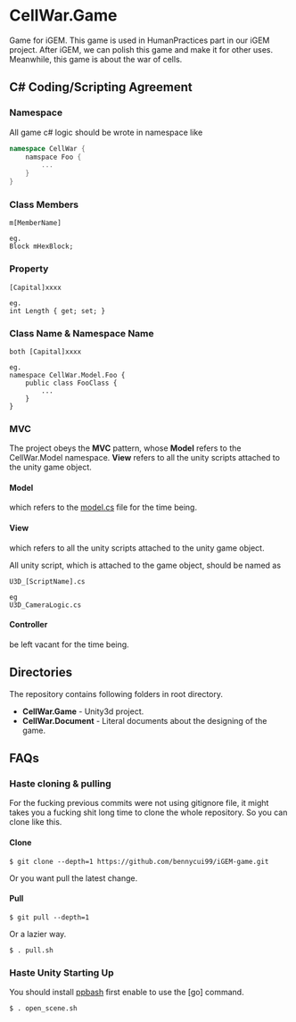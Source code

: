 # CellWar.Game
Game for iGEM.
This game is used in HumanPractices part in our iGEM project. After iGEM, we can polish this game and make it for other uses. Meanwhile, this game is about the war of cells.



## C# Coding/Scripting Agreement

### Namespace

All game c# logic should be wrote in namespace like

```c#
namespace CellWar {
    namspace Foo {
        ...
    }
}
```

### Class Members

```
m[MemberName]

eg.
Block mHexBlock;
```

### Property

```
[Capital]xxxx

eg.
int Length { get; set; }
```

### Class Name & Namespace Name

```
both [Capital]xxxx

eg.
namespace CellWar.Model.Foo {
    public class FooClass {
        ...
    }
}
```



### MVC

The project obeys the **MVC** pattern, whose **Model** refers to the CellWar.Model namespace. **View** refers to all the unity scripts attached to the unity game object.

#### Model

which refers to the [model.cs](<https://github.com/bennycui99/Cellwar.Game/blob/master/CellWar.Game/Assets/Scripts/Model.cs>) file for the time being.

#### View

which refers to all the unity scripts attached to the unity game object.

All unity script, which is attached to the game object, should be named as

```
U3D_[ScriptName].cs

eg
U3D_CameraLogic.cs
```

#### Controller

be left vacant for the time being.



## Directories

The repository contains following folders in root directory.

* **CellWar.Game** - Unity3d project.
* **CellWar.Document** - Literal documents about the designing of the game.



## FAQs

### Haste cloning & pulling

For the fucking previous commits were not using gitignore file, it might takes you a fucking shit long time to clone the whole repository. So you can clone like this.

#### Clone

~~~shell
$ git clone --depth=1 https://github.com/bennycui99/iGEM-game.git
~~~

Or you want pull the latest change.

#### Pull

```shell
$ git pull --depth=1
```

Or a lazier way.

```shell
$ . pull.sh
```



### Haste Unity Starting Up

You should install [ppbash](<http://github.com/cyf-gh/ppbash>) first enable to use the [go] command.

```shell
$ . open_scene.sh
```

